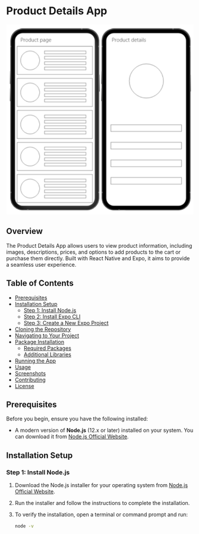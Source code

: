 # Product Details App

![Product Details App](./assets/screens/Screenshot%202024-10-15%20200500.png)

## Overview

The Product Details App allows users to view product information, including images, descriptions, prices, and options to add products to the cart or purchase them directly. Built with React Native and Expo, it aims to provide a seamless user experience.

## Table of Contents

- [Prerequisites](#prerequisites)
- [Installation Setup](#installation-setup)
  - [Step 1: Install Node.js](#step-1-install-nodejs)
  - [Step 2: Install Expo CLI](#step-2-install-expo-cli)
  - [Step 3: Create a New Expo Project](#step-3-create-a-new-expo-project)
- [Cloning the Repository](#cloning-the-repository)
- [Navigating to Your Project](#navigating-to-your-project)
- [Package Installation](#package-installation)
  - [Required Packages](#required-packages)
  - [Additional Libraries](#additional-libraries)
- [Running the App](#running-the-app)
- [Usage](#usage)
- [Screenshots](#screenshots)
- [Contributing](#contributing)
- [License](#license)

## Prerequisites

Before you begin, ensure you have the following installed:

- A modern version of **Node.js** (12.x or later) installed on your system. You can download it from [Node.js Official Website](https://nodejs.org/).

## Installation Setup

### Step 1: Install Node.js

1. Download the Node.js installer for your operating system from [Node.js Official Website](https://nodejs.org/).
2. Run the installer and follow the instructions to complete the installation.
3. To verify the installation, open a terminal or command prompt and run:

   ```bash
   node -v
   ```
